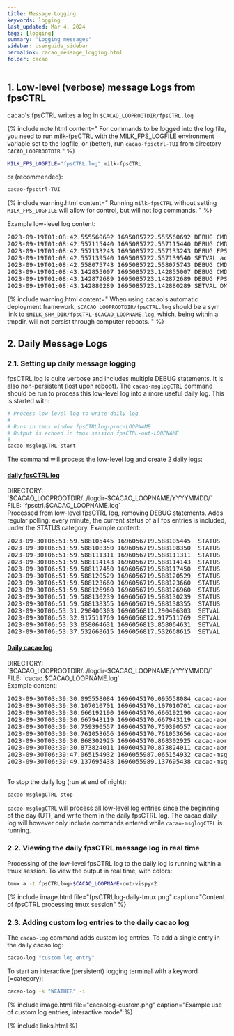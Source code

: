 ```yaml
---
title: Message Logging
keywords: logging
last_updated: Mar 4, 2024
tags: [logging]
summary: "Logging messages"
sidebar: userguide_sidebar
permalink: cacao_message_logging.html
folder: cacao
---
```


## 1. Low-level (verbose) message Logs from fpsCTRL


cacao's fpsCTRL writes a log in `$CACAO_LOOPROOTDIR/fpsCTRL.log`


{% include note.html content="
For commands to be logged into the log file, you need to run milk-fpsCTRL with the MILK_FPS_LOGFILE environment variable set to the logfile, or (better), run `cacao-fpsctrl-TUI` from directory `CACAO_LOOPROOTDIR`
" %}

~~~bash
MILK_FPS_LOGFILE="fpsCTRL.log" milk-fpsCTRL
~~~
or (recommended):
~~~bash
cacao-fpsctrl-TUI
~~~


{% include warning.html content="
Running `milk-fpsCTRL` without setting `MILK_FPS_LOGFILE` will allow for control, but will not log commands.
" %}

Example low-level log content:

<pre>
2023-09-19T01:08:42.555560692 1695085722.555560692 DEBUG CMDOK "setval acquWFS-2.procinfo.loopcntMax -1" 
2023-09-19T01:08:42.557115440 1695085722.557115440 DEBUG CMDRCV [setval acquWFS-2.WFSnormfloor 1.0] 
2023-09-19T01:08:42.557133243 1695085722.557133243 DEBUG FPS ENTRY FOUND : acquWFS-2.WFSnormfloor 8 26 
2023-09-19T01:08:42.557139540 1695085722.557139540 SETVAL acquWFS-2.WFSnormfloor FLOAT32 1.000000 
2023-09-19T01:08:42.558075743 1695085722.558075743 DEBUG CMDOK "setval acquWFS-2.WFSnormfloor 1.0" 
2023-09-19T01:08:43.142855007 1695085723.142855007 DEBUG CMDRCV [setval DMch2disp-10.option.voltmode OFF] 
2023-09-19T01:08:43.142872689 1695085723.142872689 DEBUG FPS ENTRY FOUND : DMch2disp-10.option.voltmode 4 29 
2023-09-19T01:08:43.142880289 1695085723.142880289 SETVAL DMch2disp-10.option.voltmode ONOFF OFF 
</pre>


{% include warning.html content="
When using cacao's automatic deployment framework, `$CACAO_LOOPROOTDIR/fpsCTRL.log` should be a sym link to `$MILK_SHM_DIR/fpsCTRL-$CACAO_LOOPNAME.log`, which, being within a tmpdir, will not persist through computer reboots.
" %}


## 2. Daily Message Logs

### 2.1. Setting up daily message logging

fpsCTRL.log is quite verbose and includes multiple DEBUG statements. It is also non-persistent (lost upon reboot). The `cacao-msglogCTRL` command should be run to process this low-level log into a more useful daily log. This is started with:

~~~bash
# Process low-level log to write daily log
# 
# Runs in tmux window fpsCTRLlog-proc-LOOPNAME
# Output is echoed in tmux session fpsCTRL-out-LOOPNAME
#
cacao-msglogCTRL start
~~~


The command will process the low-level log and create 2 daily logs:


<div class="panel-group" id="accordion">
                    <div class="panel panel-default">
                        <div class="panel-heading">
                            <h4 class="panel-title">
                                <a class="noCrossRef accordion-toggle" data-toggle="collapse" data-parent="#accordion" href="#collapseOne">daily fpsCTRL log</a>
                            </h4>
                        </div>
                        <div id="collapseOne" class="panel-collapse collapse noCrossRef">
                            <div class="panel-body">
DIRECTORY: `$CACAO_LOOPROOTDIR/../logdir-$CACAO_LOOPNAME/YYYYMMDD/`<br>
FILE: `fpsctrl.$CACAO_LOOPNAME.log`<br>
Processed from low-level fpsCTRL log, removing DEBUG statements.
Adds regular polling: every minute, the current status of all fps entries is included, under the STATUS category.
Example content:
<pre>
2023-09-30T06:51:59.588105445 1696056719.588105445  STATUS       simmvmgpu-2.option.axmode UINT32 1
2023-09-30T06:51:59.588108350 1696056719.588108350  STATUS       simmvmgpu-2.option.PROCESS ONOFF OFF
2023-09-30T06:51:59.588111311 1696056719.588111311  STATUS       simmvmgpu-2.option.TRACEMODE ONOFF OFF
2023-09-30T06:51:59.588114143 1696056719.588114143  STATUS       simmvmgpu-2.option.MODENORM ONOFF OFF
2023-09-30T06:51:59.588117450 1696056719.588117450  STATUS       simmvmgpu-2.option.sname_intot STREAMNAME NULL
2023-09-30T06:51:59.588120529 1696056719.588120529  STATUS       simmvmgpu-2.option.sname_refin STREAMNAME NULL
2023-09-30T06:51:59.588123660 1696056719.588123660  STATUS       simmvmgpu-2.option.sname_refout STREAMNAME aol2_simLHSwfsref
2023-09-30T06:51:59.588126960 1696056719.588126960  STATUS       simmvmgpu-2.option.twait UINT64 0
2023-09-30T06:51:59.588130239 1696056719.588130239  STATUS       simmvmgpu-2.option.mmax UINT32 100000
2023-09-30T06:51:59.588138355 1696056719.588138355  STATUS       simmvmgpu-2.option.nmax UINT32 100000
2023-09-30T06:53:31.290406303 1696056811.290406303  SETVAL       mfilt-2.loopZERO ONOFF ON
2023-09-30T06:53:32.917511769 1696056812.917511769  SETVAL       mfilt-2.loopON ONOFF OFF
2023-09-30T06:53:33.858064631 1696056813.858064631  SETVAL       mfilt-2.loopON ONOFF ON
2023-09-30T06:53:37.532668615 1696056817.532668615  SETVAL       mfilt-2.loopgain FLOAT32 0.2
</pre>
                            </div>
                        </div>
                    </div>
                    <!-- /.panel -->
                    <div class="panel panel-default">
                        <div class="panel-heading">
                            <h4 class="panel-title">
                                <a class="noCrossRef accordion-toggle" data-toggle="collapse" data-parent="#accordion" href="#collapseNine">Daily cacao log</a>
                            </h4>
                        </div>
                        <div id="collapseNine" class="panel-collapse collapse">
                            <div class="panel-body">
DIRECTORY: `$CACAO_LOOPROOTDIR/../logdir-$CACAO_LOOPNAME/YYYYMMDD/`<br>
FILE: `cacao.$CACAO_LOOPNAME.log`<br>
Example content:
<pre>
2023-09-30T03:39:30.095558084 1696045170.095558084 cacao-aorun-039-compstrCM cp conf/CMmodesWFS.fits logdir/aol_maps/CMmodesWFS//CMmodesWFS.2023-09-30T03:39:30.074774513Z.fits
2023-09-30T03:39:30.107010701 1696045170.107010701 cacao-aorun-039-compstrCM END
2023-09-30T03:39:30.666192190 1696045170.666192190 cacao-aorun-050-wfs2cmval START
2023-09-30T03:39:30.667943119 1696045170.667943119 cacao-aorun-050-wfs2cmval END
2023-09-30T03:39:30.759390557 1696045170.759390557 cacao-aorun-060-mfilt START
2023-09-30T03:39:30.761053656 1696045170.761053656 cacao-aorun-060-mfilt END
2023-09-30T03:39:30.868302925 1696045170.868302925 cacao-aorun-070-cmval2dm START
2023-09-30T03:39:30.873824011 1696045170.873824011 cacao-aorun-070-cmval2dm END
2023-09-30T06:39:47.065154932 1696055987.065154932 cacao-msglogCTRL START
2023-09-30T06:39:49.137695438 1696055989.137695438 cacao-msglogCTRL END

</pre>
                            </div>
                        </div>
                    </div>
                    <!-- /.panel -->
</div>
<!-- /.panel-group -->


To stop the daily log (run at end of night):
~~~bash
cacao-msglogCTRL stop
~~~
`cacao-msglogCTRL` will process all low-level log entries since the beginning of the day (UT), and write them in the daily fpsCTRL log. The cacao daily log will however only include commands entered while `cacao-msglogCTRL` is running.

### 2.2. Viewing the daily fpsCTRL message log in real time

Processing of the low-level fpsCTRL log to the daily log is running within a tmux session. To view the output in real time, with colors:

~~~bash
tmux a -t fpsCTRLlog-$CACAO_LOOPNAME-out-vispyr2
~~~

{% include image.html file="fpsCTRLlog-daily-tmux.png" caption="Content of fpsCTRL processing tmux session" %}

### 2.3. Adding custom log entries to the daily cacao log

The `cacao-log` command adds custom log entries. To add a single entry in the daily cacao log:

~~~bash
cacao-log "custom log entry"
~~~

To start an interactive (persistent) logging terminal with a keyword (=category):

~~~bash
cacao-log -k "WEATHER" -i
~~~

{% include image.html file="cacaolog-custom.png" caption="Example use of custom log entries, interactive mode" %}



{% include links.html %}
